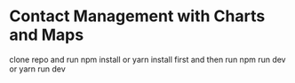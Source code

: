# Contact Management with Charts and Maps

clone repo and run npm install or yarn install first and then run npm run dev or yarn run dev
